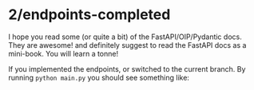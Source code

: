# 2/endpoints-completed

I hope you read some (or quite a bit) of the FastAPI/OIP/Pydantic docs. They are awesome! and definitely suggest to read the FastAPI docs as a mini-book. You will learn a tonne!

If you implemented the endpoints, or switched to the current branch. By running `python main.py` you should see something like:
